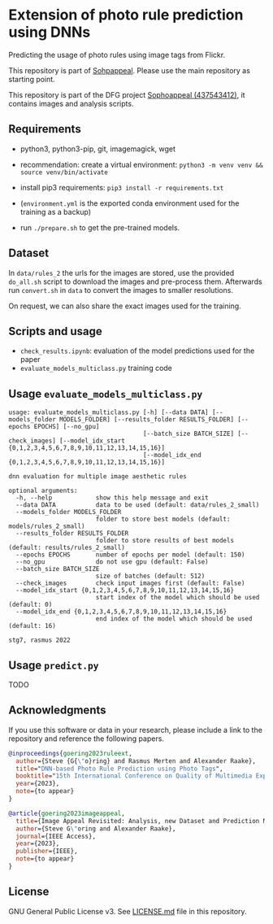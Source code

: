 # Extension of photo rule prediction using DNNs
Predicting the usage of photo rules using image tags from Flickr.

This repository is part of [Sohpappeal](https://github.com/Telecommunication-Telemedia-Assessment/sophoappeal).
Please use the main repository as starting point.

This repository is part of the DFG project [Sophoappeal (437543412)](https://www.tu-ilmenau.de/universitaet/fakultaeten/fakultaet-elektrotechnik-und-informationstechnik/profil/institute-und-fachgebiete/fachgebiet-audiovisuelle-technik/forschung/dfg-projekt-sophoappeal), it contains images and analysis scripts.



## Requirements

* python3, python3-pip, git, imagemagick, wget

* recommendation: create a virtual environment: `python3 -m venv venv && source venv/bin/activate`
* install pip3 requirements: `pip3 install -r requirements.txt`
* (`environment.yml` is the exported conda environment used for the training as a backup)

* run `./prepare.sh` to get the pre-trained models.


## Dataset
In `data/rules_2` the urls for the images are stored, use the provided `do_all.sh` script to download the images and pre-process them.
Afterwards run `convert.sh` in `data` to convert the images to smaller resolutions.

On request, we can also share the exact images used for the training.

## Scripts and usage

* `check_results.ipynb`: evaluation of the model predictions used for the paper
* `evaluate_models_multiclass.py` training code

## Usage `evaluate_models_multiclass.py`

```
usage: evaluate_models_multiclass.py [-h] [--data DATA] [--models_folder MODELS_FOLDER] [--results_folder RESULTS_FOLDER] [--epochs EPOCHS] [--no_gpu]
                                     [--batch_size BATCH_SIZE] [--check_images] [--model_idx_start {0,1,2,3,4,5,6,7,8,9,10,11,12,13,14,15,16}]
                                     [--model_idx_end {0,1,2,3,4,5,6,7,8,9,10,11,12,13,14,15,16}]

dnn evaluation for multiple image aesthetic rules

optional arguments:
  -h, --help            show this help message and exit
  --data DATA           data to be used (default: data/rules_2_small)
  --models_folder MODELS_FOLDER
                        folder to store best models (default: models/rules_2_small)
  --results_folder RESULTS_FOLDER
                        folder to store results of best models (default: results/rules_2_small)
  --epochs EPOCHS       number of epochs per model (default: 150)
  --no_gpu              do not use gpu (default: False)
  --batch_size BATCH_SIZE
                        size of batches (default: 512)
  --check_images        check input images first (default: False)
  --model_idx_start {0,1,2,3,4,5,6,7,8,9,10,11,12,13,14,15,16}
                        start index of the model which should be used (default: 0)
  --model_idx_end {0,1,2,3,4,5,6,7,8,9,10,11,12,13,14,15,16}
                        end index of the model which should be used (default: 16)

stg7, rasmus 2022
```

## Usage `predict.py`
TODO


## Acknowledgments

If you use this software or data in your research, please include a link to the repository and reference the following papers.

```bibtex
@inproceedings{goering2023ruleext,
  author={Steve {G{\"o}ring} and Rasmus Merten and Alexander Raake},
  title="DNN-based Photo Rule Prediction using Photo Tags",
  booktitle="15th International Conference on Quality of Multimedia Experience (QoMEX)",
  year={2023},
  note={to appear}
}

@article{goering2023imageappeal,
  title={Image Appeal Revisited: Analysis, new Dataset and Prediction Models},
  author={Steve G\"oring and Alexander Raake},
  journal={IEEE Access},
  year={2023},
  publisher={IEEE},
  note={to appear}
}
```

## License
GNU General Public License v3. See [LICENSE.md](./LICENSE.md) file in this repository.

